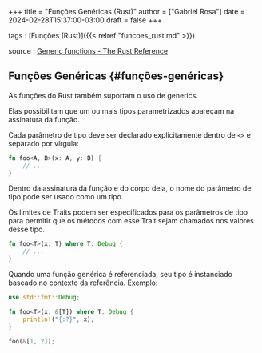 +++
title = "Funções Genéricas (Rust)"
author = ["Gabriel Rosa"]
date = 2024-02-28T15:37:00-03:00
draft = false
+++

tags
: [Funções (Rust)]({{< relref "funcoes_rust.md" >}})

source
: [Generic functions - The Rust Reference](https://doc.rust-lang.org/reference/items/functions.html#generic-functions)


## Funções Genéricas {#funções-genéricas}

As funções do Rust também suportam o uso de generics.

Elas possibilitam que um ou mais tipos parametrizados apareçam na assinatura da função.

Cada parâmetro de tipo deve ser declarado explicitamente dentro de `<>` e separado por vírgula:

```rust
fn foo<A, B>(x: A, y: B) {
    // ...
}
```

Dentro da assinatura da função e do corpo dela, o nome do parâmetro de tipo pode ser usado como um tipo.

Os limites de Traits podem ser especificados para os parâmetros de tipo para permitir que os métodos com esse Trait sejam chamados nos valores desse tipo.

```rust
fn foo<T>(x: T) where T: Debug {
    // ...
}
```

Quando uma função genérica é referenciada, seu tipo é instanciado baseado no contexto da referência. Exemplo:

```rust
use std::fmt::Debug;

fn foo<T>(x: &[T]) where T: Debug {
    println!("{:?}", x);
}

foo(&[1, 2]);
```
